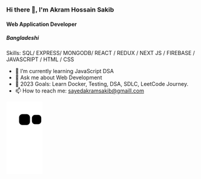 ### Hi there 👋, I'm Akram Hossain Sakib
#### Web Application Developer
##### Bangladeshi

Skills: SQL/ EXPRESS/ MONGODB/ REACT / REDUX / NEXT JS / FIREBASE / JAVASCRIPT / HTML / CSS

- 🌱 I’m currently learning JavaScript DSA
- 💬 Ask me about Web Development
- 🥅 2023 Goals: Learn Docker, Testing, DSA, SDLC, LeetCode Journey.
- 📫 How to reach me: sayedakramsakib@gmaill.com 


 ![Snake animation](https://github.com/joaotuliojt/joaotuliojt/blob/output/github-contribution-grid-snake.svg)
